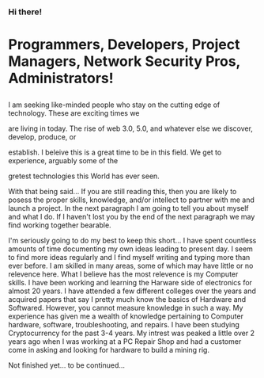 ### Hi there! 

# <p> Programmers, Developers, Project Managers, Network Security Pros, Administrators! </h1>

<p> I am seeking like-minded people who stay on the cutting edge of technology. These are exciting times we

are living in today. The rise of web 3.0, 5.0, and whatever else we discover, develop, produce, or 

establish. I beleive this is a great time to be in this field. We get to experience, arguably some of the 

gretest technologies this World has ever seen. </h2>




<!--
**Mining-Mike/Mining-Mike** is a ✨ _special_ ✨ repository because its `README.md` (this file) appears on your GitHub profile.

Here are some ideas to get you started:

- 🔭 I’m currently working on ...
- 🌱 I’m currently learning ...
- 👯 I’m looking to collaborate on ...
- 🤔 I’m looking for help with ...
- 💬 Ask me about ...
- 📫 How to reach me: ...
- 😄 Pronouns: ...
- ⚡ Fun fact: ...
-->


With that being said... If you are still reading this, then you are likely to posess the proper skills, knowledge, and/or intellect to partner with me and launch a project. In the next paragraph I am going to tell you about myself and what I do. If I haven't lost you by the end of the next paragraph we may find working together bearable.

I'm seriously going to do my best to keep this short... I have spent countless amounts of time  documenting my own ideas leading to present day. I seem to find more ideas regularly and I find myself writing and typing more than ever before. I am skilled in many areas, some of which may have little or no relevence here. What I believe has the most relevence is my Computer skills. I have been working and learning the Harware side of electronics for almost 20 years. I have attended a few different colleges over the years and acquired papers that say I pretty much know the basics of Hardware and Softwared. However, you cannot measure knowledge in such a way. My experience has given me a wealth of knowledge pertaining to Computer hardware, software, troubleshooting, and repairs. I have been studying Cryptocurrency for the past 3-4 years. My intrest was peaked a little over 2 years ago when I was working at a PC Repair Shop and had a customer come in asking and looking for hardware to build a mining rig.

Not finished yet... to be continued... 
